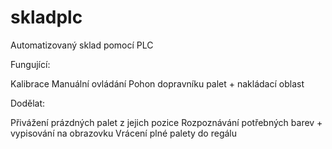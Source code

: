 # skladplc
Automatizovaný sklad pomocí PLC


Fungující: 

Kalibrace
Manuální ovládání
Pohon dopravníku palet + nakládací oblast

Dodělat:

Přivážení prázdných palet z jejich pozice
Rozpoznávání potřebných barev + vypisování na obrazovku
Vrácení plné palety do regálu
